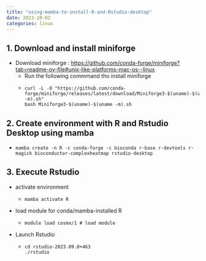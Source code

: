 ```yaml
---
title: "using-mamba-to-install-R-and-Rstudio-desktop"
date: 2023-10-02
categories: linux
---
```


## 1. Download and install miniforge

 - Download miniforge : https://github.com/conda-forge/miniforge?tab=readme-ov-file#unix-like-platforms-mac-os--linux
   -  Run the following commmand tho install miniforge
     -  ```
        curl -L -O "https://github.com/conda-forge/miniforge/releases/latest/download/Miniforge3-$(uname)-$(uname -m).sh"
        bash Miniforge3-$(uname)-$(uname -m).sh
        ```
  
## 2. Create environment with R and Rstudio Desktop using mamba

   - ```
     mamba create -n R -c conda-forge -c bioconda r-base r-devtools r-magick bioconductor-complexheatmap rstudio-desktop
     ```

## 3. Execute Rstudio
 - activate environment
   - ```
     mamba activate R
     ```
 - load module for conda/mamba-installed R
   - ```
     module load cosmx/1 # load module
     ```
     
 - Launch Rstudio
   - ```
     cd rstudio-2023.09.0+463
     ./rstudio
     ```
